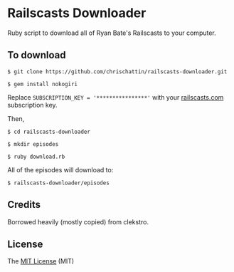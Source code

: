 # Railscasts Downloader

Ruby script to download all of Ryan Bate's Railscasts to your computer.

## To download

```
$ git clone https://github.com/chrischattin/railscasts-downloader.git

$ gem install nokogiri
```

Replace `SUBSCRIPTION_KEY = '****************'` with your [railscasts.com](http://railscasts.com/) subscription key.

Then,

```
$ cd railscasts-downloader

$ mkdir episodes

$ ruby download.rb
```

All of the episodes will download to:
```
$ railscasts-downloader/episodes
```

## Credits

Borrowed heavily (mostly copied) from clekstro.

## License

The [MIT License](https://github.com/chrischattin/railscasts-downloader/blob/master/LICENSE) (MIT)

